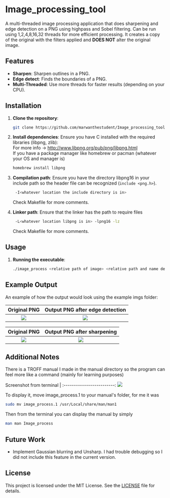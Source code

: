 # Image_processing_tool
A multi-threaded image processing application that does sharpening and edge detection on a PNG using highpass and Sobel filtering. Can be run using 1,2,4,8,16,32 threads for more efficient processing. It creates a copy of the original with the filters applied and **DOES NOT** alter the original image.

## Features

- **Sharpen**: Sharpen outlines in a PNG.
- **Edge detect**: Finds the boundaries of a PNG.
- **Multi-Threaded**: Use more threads for faster results (depending on your CPU).

## Installation

1. **Clone the repository**:
    ```bash
    git clone https://github.com/marwanthestudent/Image_processing_tool.git
    ```

2. **Install dependencies**:
   Ensure you have C installed with the required libraries (libpng, zlib):<br />
   For more info -> http://www.libpng.org/pub/png/libpng.html<br />
   If you have a package manager like homebrew or pacman (whatever your OS and manager is)
    ```bash
    homebrew install libpng
    ```

4. **Compilation path**:
   Ensure you have the directory libpng16 in your include path so the header file can be recognized (`include <png.h>`).
   ```bash
    -I<whatever location the include directory is in>
   ```
   Check Makefile for more comments.

6. **Linker path**:
   Ensure that the linker has the path to require files
   ```bash
    -L<whatever location libpng is in> -lpng16 -lz
   ```
   Check Makefile for more comments.
## Usage

1. **Running the executable**:
    ```bash
    ./image_process <relative path of image> <relative path and name desired of output> <edge, sharpen> <No of threads: 1,2,4,8,16,32 >
    ```
    
## Example Output

An example of how the output would look using the example imgs folder:

Original PNG             |   Output PNG after edge detection
:-------------------------:|:-------------------------:
![](https://github.com/user-attachments/assets/dc907be0-bfb0-4bf8-8133-6e9394091a4d) | ![](https://github.com/user-attachments/assets/0dc1d0ca-f50f-409c-82b2-70a14955d818)


Original PNG             |   Output PNG after sharpening
:-------------------------:|:-------------------------:
![](https://github.com/user-attachments/assets/32c08b27-1bba-4831-854c-20a4bf904cc5) | ![](https://github.com/user-attachments/assets/2ec89596-fee2-4e24-b55c-f878585e41a7)

## Additional Notes
There is a TROFF manual I made in the manual directory so the program can feel more like a command (mainly for learning purposes)

Screenshot from terminal  |
:-------------------------:
![](https://github.com/user-attachments/assets/95bdf316-1074-4581-a028-9b66a384dea1)

To display it, move image_process.1 to your manual's folder, for me it was 
```bash
sudo mv image_process.1 /usr/Local/share/man/man1
```

Then from the terminal you can display the manual by simply
```bash
man man Image_process
```

## Future Work

- Implement Gaussian blurring and Unsharp. I had trouble debugging so I did not include this feature in the current version.

## License

This project is licensed under the MIT License. See the [LICENSE](LICENSE) file for details.
